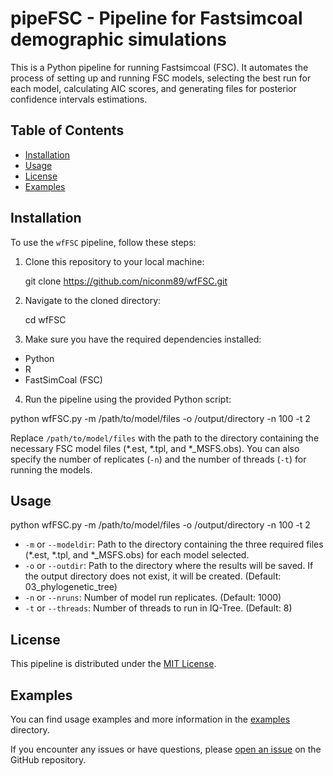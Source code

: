 # pipeFSC - Pipeline for Fastsimcoal demographic simulations 

This is a Python pipeline for running Fastsimcoal (FSC). It automates the process of setting up and running FSC models, selecting the best run for each model, calculating AIC scores, and generating files for posterior confidence intervals estimations.

## Table of Contents
- [Installation](#installation)
- [Usage](#usage)
- [License](#license)
- [Examples](#examples)

## Installation

To use the `wfFSC` pipeline, follow these steps:

1. Clone this repository to your local machine:

    git clone https://github.com/niconm89/wfFSC.git


2. Navigate to the cloned directory:

    cd wfFSC

3. Make sure you have the required dependencies installed:

- Python
- R
- FastSimCoal (FSC)

4. Run the pipeline using the provided Python script:

python wfFSC.py -m /path/to/model/files -o /output/directory -n 100 -t 2

Replace `/path/to/model/files` with the path to the directory containing the necessary FSC model files (*.est, *.tpl, and *_MSFS.obs). You can also specify the number of replicates (`-n`) and the number of threads (`-t`) for running the models.

## Usage

python wfFSC.py -m /path/to/model/files -o /output/directory -n 100 -t 2

- `-m` or `--modeldir`: Path to the directory containing the three required files (*.est, *.tpl, and *_MSFS.obs) for each model selected.
- `-o` or `--outdir`: Path to the directory where the results will be saved. If the output directory does not exist, it will be created. (Default: 03_phylogenetic_tree)
- `-n` or `--nruns`: Number of model run replicates. (Default: 1000)
- `-t` or `--threads`: Number of threads to run in IQ-Tree. (Default: 8)

## License

This pipeline is distributed under the [MIT License](LICENSE).

## Examples

You can find usage examples and more information in the [examples](examples/) directory.

If you encounter any issues or have questions, please [open an issue](https://github.com/niconm89/wfFSC/issues) on the GitHub repository.
